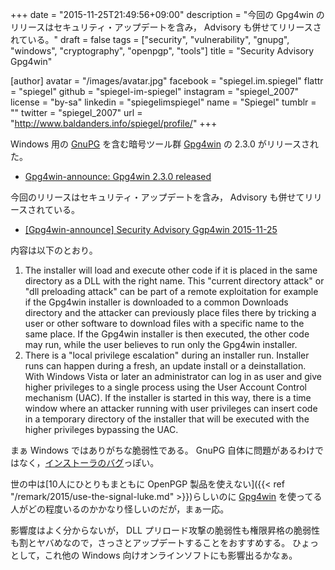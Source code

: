 +++
date = "2015-11-25T21:49:56+09:00"
description = "今回の Gpg4win のリリースはセキュリティ・アップデートを含み， Advisory も併せてリリースされている。"
draft = false
tags = ["security", "vulnerability", "gnupg", "windows", "cryptography", "openpgp", "tools"]
title = "Security Advisory Gpg4win"

[author]
  avatar = "/images/avatar.jpg"
  facebook = "spiegel.im.spiegel"
  flattr = "spiegel"
  github = "spiegel-im-spiegel"
  instagram = "spiegel_2007"
  license = "by-sa"
  linkedin = "spiegelimspiegel"
  name = "Spiegel"
  tumblr = ""
  twitter = "spiegel_2007"
  url = "http://www.baldanders.info/spiegel/profile/"
+++

Windows 用の [GnuPG] を含む暗号ツール群 [Gpg4win] の 2.3.0 がリリースされた。

- [Gpg4win-announce: Gpg4win 2.3.0 released](http://lists.wald.intevation.org/pipermail/gpg4win-announce/2015-November/000067.html)

今回のリリースはセキュリティ・アップデートを含み， Advisory も併せてリリースされている。

- [[Gpg4win-announce] Security Advisory Ggp4win 2015-11-25](http://lists.wald.intevation.org/pipermail/gpg4win-announce/2015-November/000066.html)

内容は以下のとおり。

1. The installer will load and execute other code if it is placed in the same directory as a DLL with the right name.  This "current directory attack" or "dll preloading attack" can be part of a remote exploitation for example if the Gpg4win installer is downloaded to a common Downloads directory and the attacker can previously place files there by tricking a user or other software to download files with a specific name to the same place. If the Gpg4win installer is then executed, the other code may run, while the user believes to run only the Gpg4win installer.
2. There is a "local privilege escalation" during an installer run.  Installer runs can happen during a fresh, an update install or a deinstallation. With Windows Vista or later an administrator can log in as user and give higher privileges to a single process using the User Account Control mechanism (UAC). If the installer is started in this way, there is a time window where an attacker running with user privileges can insert code in a temporary directory of the installer that will be executed with the higher privileges bypassing the UAC.

まぁ Windows ではありがちな脆弱性である。
GnuPG 自体に問題があるわけではなく，[インストーラのバグ](http://sourceforge.net/p/nsis/bugs/1125/ "NSIS: Nullsoft Scriptable Install System / Bugs / #1125 Code execution / Privilege escalation problems with NSIS installers")っぽい。

世の中は[10人にひとりもまともに OpenPGP 製品を使えない]({{< ref "/remark/2015/use-the-signal-luke.md" >}})らしいのに [Gpg4win] を使ってる人がどの程度いるのかかなり怪しいのだが，まぁ一応。

影響度はよく分からないが， DLL プリロード攻撃の脆弱性も権限昇格の脆弱性も割とヤバめなので，さっさとアップデートすることをおすすめする。
ひょっとして，これ他の Windows 向けオンラインソフトにも影響出るかなぁ。

[GnuPG]: https://gnupg.org/ "The GNU Privacy Guard"
[Gpg4win]: https://www.gpg4win.org/ "Gpg4win - Secure email and file encryption with GnuPG for Windows"
